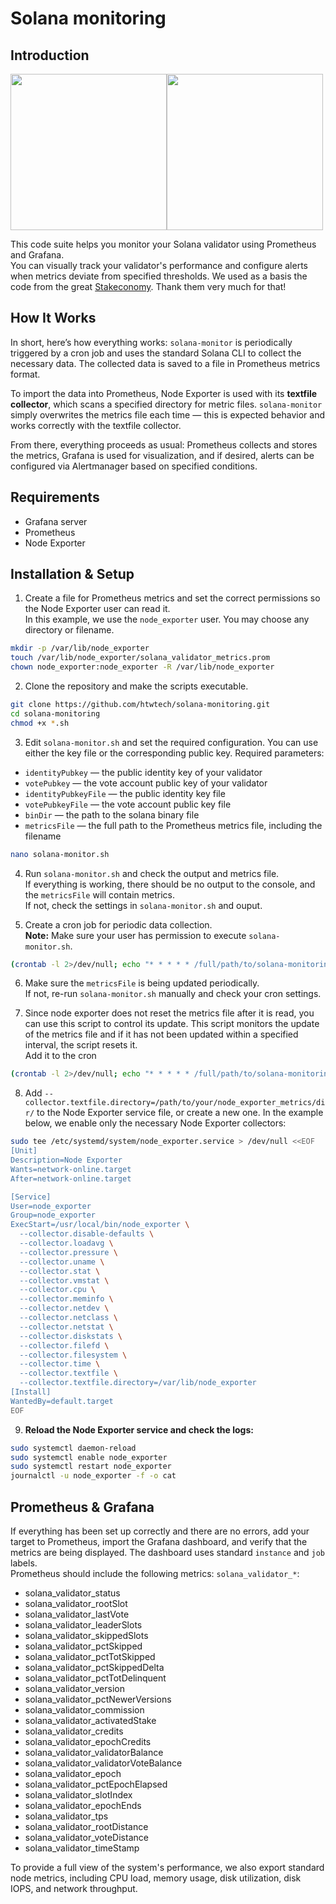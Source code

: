 # Solana monitoring #


## Introduction

<img src="https://i.imgur.com/KmrCeax.jpg" style="width:250px;"/><img src="https://i.imgur.com/e6PBegW.jpg" style="width:250px;"/>

This code suite helps you monitor your Solana validator using Prometheus and Grafana.  
You can visually track your validator's performance and configure alerts when metrics deviate from specified thresholds. We used as a basis the code from the great [Stakeconomy](https://github.com/stakeconomy/solanamonitoring). Thank them very much for that!

## How It Works
In short, here’s how everything works: `solana-monitor` is periodically triggered by a cron job and uses the standard Solana CLI to collect the necessary data. The collected data is saved to a file in Prometheus metrics format.

To import the data into Prometheus, Node Exporter is used with its **textfile collector**, which scans a specified directory for metric files. `solana-monitor` simply overwrites the metrics file each time — this is expected behavior and works correctly with the textfile collector.

From there, everything proceeds as usual: Prometheus collects and stores the metrics, Grafana is used for visualization, and if desired, alerts can be configured via Alertmanager based on specified conditions.

## Requirements
- Grafana server  
- Prometheus  
- Node Exporter  

## Installation & Setup

1. Create a file for Prometheus metrics and set the correct permissions so the Node Exporter user can read it.  
In this example, we use the `node_exporter` user. You may choose any directory or filename.

```bash
mkdir -p /var/lib/node_exporter
touch /var/lib/node_exporter/solana_validator_metrics.prom
chown node_exporter:node_exporter -R /var/lib/node_exporter
```

2. Clone the repository and make the scripts executable.

```bash
git clone https://github.com/htwtech/solana-monitoring.git
cd solana-monitoring
chmod +x *.sh
```

3. Edit `solana-monitor.sh` and set the required configuration. You can use either the key file or the corresponding public key.
Required parameters:
- `identityPubkey` — the public identity key of your validator  
- `votePubkey` — the vote account public key of your validator
- `identityPubkeyFile` — the public identity key file  
- `votePubkeyFile` — the vote account public key file   
- `binDir` — the path to the solana binary file 
- `metricsFile` — the full path to the Prometheus metrics file, including the filename  


```bash
nano solana-monitor.sh
```

4. Run `solana-monitor.sh` and check the output and metrics file.  
If everything is working, there should be no output to the console, and the `metricsFile` will contain metrics.  
If not, check the settings in `solana-monitor.sh` and ouput.

5. Create a cron job for periodic data collection.  
**Note:** Make sure your user has permission to execute `solana-monitor.sh`.

```bash
(crontab -l 2>/dev/null; echo "* * * * * /full/path/to/solana-monitoring/solana-monitor.sh") | crontab -
```

6. Make sure the `metricsFile` is being updated periodically.  
If not, re-run `solana-monitor.sh` manually and check your cron settings. 

7. Since node exporter does not reset the metrics file after it is read, you can use this script to control its update. This script monitors the update of the metrics file and if it has not been updated within a specified interval, the script resets it.  
Add it to the cron 

```bash
(crontab -l 2>/dev/null; echo "* * * * * /full/path/to/solana-monitoring/watchdog-solana-monitor.sh") | crontab -
```

8. Add `--collector.textfile.directory=/path/to/your/node_exporter_metrics/dir/` to the Node Exporter service file, or create a new one. In the example below, we enable only the necessary Node Exporter collectors:

```bash
sudo tee /etc/systemd/system/node_exporter.service > /dev/null <<EOF
[Unit]
Description=Node Exporter
Wants=network-online.target
After=network-online.target

[Service]
User=node_exporter
Group=node_exporter
ExecStart=/usr/local/bin/node_exporter \
  --collector.disable-defaults \
  --collector.loadavg \
  --collector.pressure \
  --collector.uname \
  --collector.stat \
  --collector.vmstat \
  --collector.cpu \
  --collector.meminfo \
  --collector.netdev \
  --collector.netclass \
  --collector.netstat \
  --collector.diskstats \
  --collector.filefd \
  --collector.filesystem \
  --collector.time \
  --collector.textfile \
  --collector.textfile.directory=/var/lib/node_exporter
[Install]
WantedBy=default.target
EOF
```

9. **Reload the Node Exporter service and check the logs:**

```bash
sudo systemctl daemon-reload
sudo systemctl enable node_exporter
sudo systemctl restart node_exporter
journalctl -u node_exporter -f -o cat
```

## Prometheus & Grafana
If everything has been set up correctly and there are no errors, add your target to Prometheus, import the Grafana dashboard, and verify that the metrics are being displayed. The dashboard uses standard `instance` and `job` labels.  
Prometheus should include the following metrics: `solana_validator_*`:
- solana_validator_status
- solana_validator_rootSlot
- solana_validator_lastVote
- solana_validator_leaderSlots
- solana_validator_skippedSlots
- solana_validator_pctSkipped
- solana_validator_pctTotSkipped
- solana_validator_pctSkippedDelta
- solana_validator_pctTotDelinquent
- solana_validator_version
- solana_validator_pctNewerVersions
- solana_validator_commission
- solana_validator_activatedStake
- solana_validator_credits
- solana_validator_epochCredits
- solana_validator_validatorBalance
- solana_validator_validatorVoteBalance
- solana_validator_epoch
- solana_validator_pctEpochElapsed
- solana_validator_slotIndex
- solana_validator_epochEnds
- solana_validator_tps
- solana_validator_rootDistance
- solana_validator_voteDistance
- solana_validator_timeStamp
  
To provide a full view of the system's performance, we also export standard node metrics, including CPU load, memory usage, disk utilization, disk IOPS, and network throughput.  
